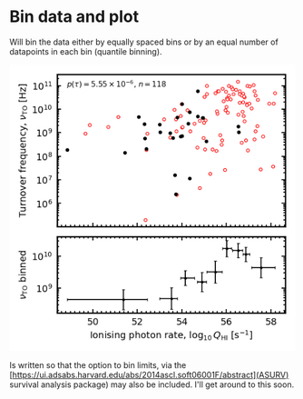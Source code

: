 # Bin data and plot

Will bin the data either by equally spaced bins or by an equal number of datapoints in each bin (quantile binning). 

![](https://raw.githubusercontent.com/steviecurran/bin-data/refs/heads/main/Q-TOssd_uv_bot%3D14.80-bin%3DQ_SE.png)

Is written so that the option to bin limits, via the [https://ui.adsabs.harvard.edu/abs/2014ascl.soft06001F/abstract](ASURV) survival analysis package) may also be included. I'll get around to this soon.

